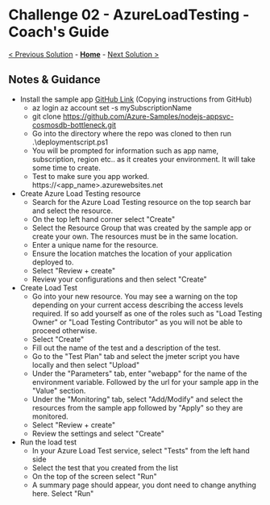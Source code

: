 # Challenge 02 - AzureLoadTesting - Coach's Guide 

[< Previous Solution](./Solution-01.md) - **[Home](./README.md)** - [Next Solution >](./Solution-03.md)

## Notes & Guidance

- Install the sample app [GitHub Link](https://github.com/Azure-Samples/nodejs-appsvc-cosmosdb-bottleneck) (Copying instructions from GitHub)
    - az login
      az account set -s mySubscriptionName
    - git clone https://github.com/Azure-Samples/nodejs-appsvc-cosmosdb-bottleneck.git
    - Go into the directory where the repo was cloned to then run .\deploymentscript.ps1
    - You will be prompted for information such as app name, subscription, region etc.. as it creates your environment.  It will take some time to create.
    - Test to make sure you app worked.  https://<app_name>.azurewebsites.net
- Create Azure Load Testing resource
    - Search for the Azure Load Testing resource on the top search bar and select the resource.
    - On the top left hand corner select "Create"
    - Select the Resource Group that was created by the sample app or create your own.  The resources must be in the same location.
    - Enter a unique name for the resource.
    - Ensure the location matches the location of your application deployed to.
    - Select "Review + create"
    - Review your configurations and then select "Create"
- Create Load Test
    - Go into your new resource.  You may see a warning on the top depending on your current access describing the access levels required.  If so add yourself as one of the roles such as "Load Testing Owner" or "Load Testing Contributor" as you will not be able to proceed otherwise.
    - Select "Create"
    - Fill out the name of the test and a description of the test.
    - Go to the "Test Plan" tab and select the jmeter script you have locally and then select "Upload"
    - Under the "Parameters" tab, enter "webapp" for the name of the environment variable.  Followed by the url for your sample app in the "Value" section.
    - Under the "Monitoring" tab, select "Add/Modify" and select the resources from the sample app followed by "Apply" so they are monitored.
    - Select "Review + create"
    - Review the settings and select "Create"
- Run the load test
    - In your Azure Load Test service, select "Tests" from the left hand side
    - Select the test that you created from the list
    - On the top of the screen select "Run"
    - A summary page should appear, you dont need to change anything here.  Select "Run"

